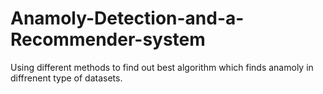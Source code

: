 # Anamoly-Detection-and-a-Recommender-system
Using different methods to find out best algorithm which finds anamoly in diffrenent type of datasets.
